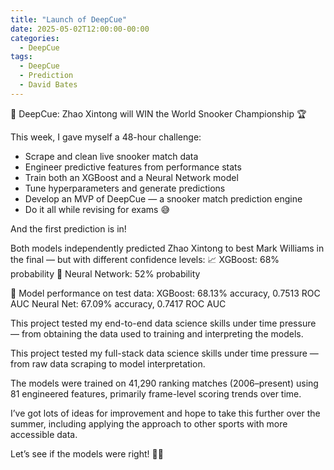 ```yaml
---
title: "Launch of DeepCue"
date: 2025-05-02T12:00:00-00:00
categories:
  - DeepCue
tags:
  - DeepCue
  - Prediction
  - David Bates
---
```


🤖 DeepCue: Zhao Xintong will WIN the World Snooker Championship 🏆 

This week, I gave myself a 48-hour challenge:
- Scrape and clean live snooker match data
- Engineer predictive features from performance stats
- Train both an XGBoost and a Neural Network model
- Tune hyperparameters and generate predictions
- Develop an MVP of DeepCue — a snooker match prediction engine
- Do it all while revising for exams 😅

And the first prediction is in!

Both models independently predicted Zhao Xintong to best Mark Williams in the final — but with different confidence levels:
📈 XGBoost: 68% probability
🤖 Neural Network: 52% probability

🎯 Model performance on test data:
XGBoost: 68.13% accuracy, 0.7513 ROC AUC
Neural Net: 67.09% accuracy, 0.7417 ROC AUC

This project tested my end-to-end data science skills under time pressure — from obtaining the data used to training and interpreting the models.

This project tested my full-stack data science skills under time pressure — from raw data scraping to model interpretation.

The models were trained on 41,290 ranking matches (2006–present) using 81 engineered features, primarily frame-level scoring trends over time.

I’ve got lots of ideas for improvement and hope to take this further over the summer, including applying the approach to other sports with more accessible data.

Let’s see if the models were right! 🧠🎯
